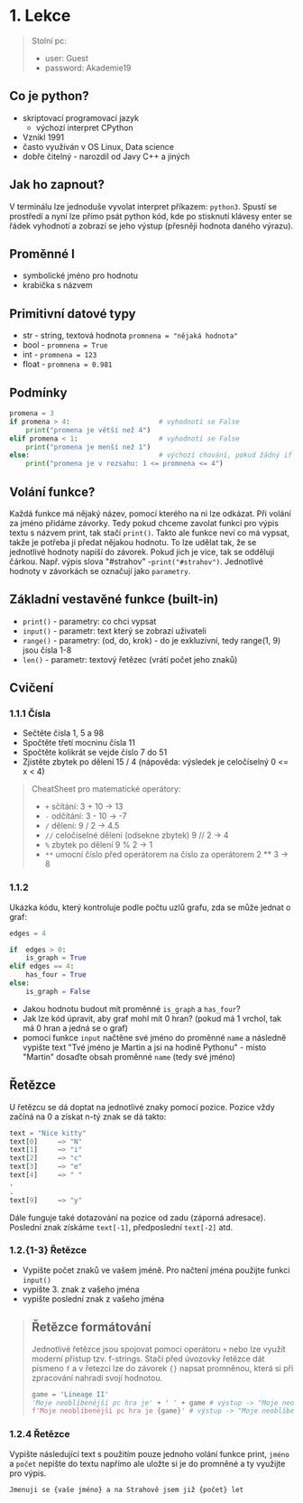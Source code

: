 # 1. Lekce

> Stolní pc:
>
> - user: Guest
> - password: Akademie19

## Co je python?

- skriptovací programovací jazyk
  - výchozí interpret CPython
- Vznikl 1991
- často využíván v OS Linux, Data science
- dobře čitelný - narozdíl od Javy C++ a jiných

## Jak ho zapnout?

V terminálu lze jednoduše vyvolat interpret příkazem: `python3`.
Spustí se prostředí a nyní lze přímo psát python kód, kde po stisknutí klávesy enter se řádek vyhodnotí a zobrazí se jeho výstup (přesněji hodnota daného výrazu).

## Proměnné I

- symbolické jméno pro hodnotu
- krabička s názvem

## Primitivní datové typy

- str - string, textová hodnota `promnena = "nějaká hodnota"`
- bool - `promnena = True`
- int - `promnena = 123`
- float - `promnena = 0.981`

## Podmínky

```python
promena = 3
if promena > 4:                      # vyhodnotí se False
    print("promena je větší než 4")
elif promena < 1:                    # vyhodnotí se False
    print("promena je menší než 1")
else:                                # výchozí chování, pokud žádný if nebyl splněn
    print("promena je v rozsahu: 1 <= promnena <= 4")
```

## Volání funkce?

Každá funkce má nějaký název, pomocí kterého na ni lze odkázat. Při volání za jméno přidáme závorky. Tedy pokud chceme zavolat funkci pro výpis textu s názvem print, tak stačí `print()`. Takto ale funkce neví co má vypsat, takže je potřeba ji předat nějakou hodnotu. To lze udělat tak, že se jednotlivé hodnoty napíší do závorek. Pokud jich je více, tak se oddělují čárkou. Např. výpis slova "#strahov" -`print("#strahov")`. Jednotlivé hodnoty v závorkách se označují jako `parametry`.

## Základní vestavěné funkce (built-in)

- `print()` - parametry: co chci vypsat
- `input()` - parametr: text který se zobrazí uživateli
- `range()` - parametry: (od, do, krok) - do je exkluzivní, tedy range(1, 9) jsou čísla 1-8
- `len()` - parametr: textový řetězec (vrátí počet jeho znaků)

## Cvičení

### 1.1.1 Čísla

- Sečtěte čísla 1, 5 a 98
- Spočtěte třetí mocninu čísla 11
- Spočtěte kolikrát se vejde číslo 7 do 51
- Zjistěte zbytek po dělení 15 / 4 (nápověda: výsledek je celočíselný 0 <= x < 4)

> CheatSheet pro matematické operátory:
>
> - `+` sčítání: 3 + 10 -> 13
> - `-` odčítání: 3 - 10 -> -7
> - `/` dělení: 9 / 2 -> 4.5
> - `//` celočíselné dělení (odsekne zbytek) 9 // 2 -> 4
> - `%` zbytek po dělení 9 % 2 -> 1
> - `**` umocní číslo před operátorem na číslo za operátorem 2 \*\* 3 -> 8

### 1.1.2

Ukázka kódu, který kontroluje podle počtu uzlů grafu, zda se může jednat o graf:

```python
edges = 4

if  edges > 0:
    is_graph = True
elif edges == 4:
    has_four = True
else:
    is_graph = False
```

- Jakou hodnotu budout mít proměnné `is_graph` a `has_four`?
- Jak lze kód úpravit, aby graf mohl mít 0 hran? (pokud má 1 vrchol, tak má 0 hran a jedná se o graf)
- pomocí funkce `input` načtěne své jméno do proměnné `name` a následně vypište text "Tvé jméno je Martin a jsi na hodině Pythonu" - místo "Martin" dosaďte obsah proměnné `name` (tedy své jméno)

## Řetězce

U řetězcu se dá doptat na jednotlivé znaky pomocí pozice. Pozice vždy začíná na 0 a získat n-tý znak se dá takto:

```python
text = "Nice kitty"
text[0]     –> "N"
text[1]     –> "i"
text[2]     –> "c"
text[3]     –> "e"
text[4]     –> " "
.
.
text[9]     –> "y"
```

Dále funguje také dotazování na pozice od zadu (záporná adresace). Poslední znak získáme `text[-1]`, předposlední `text[-2]` atd.

### 1.2.{1-3} Řetězce

- Vypište počet znaků ve vašem jméně. Pro načtení jména použijte funkci `input()`
- vypište 3. znak z vašeho jména
- vypište poslední znak z vašeho jména

> ## Řetězce formátování
>
> Jednotlivé řetězce jsou spojovat pomoci operátoru `+` nebo lze využít moderní přístup tzv. f-strings. Stačí před úvozovky řetězce dát písmeno `f` a v řetezci lze do závorek `{}` napsat promněnou, která si při zpracování nahradí svojí hodnotou.
>
> ```python
> game = 'Lineage II'
> 'Moje neoblíbenější pc hra je' + ' ' + game # výstup -> "Moje neoblíbenější pc hra je Lineage II"
> f'Moje neoblíbenější pc hra je {game}' # výstup -> "Moje neoblíbenější pc hra je Lineage II"
> ```

### 1.2.4 Řetězce

Vypište následující text s použitím pouze jednoho volání funkce print, `jméno` a `počet` nepište do textu napřímo ale uložte si je do promněné a ty využijte pro výpis.

```python
Jmenuji se {vaše jméno} a na Strahově jsem již {počet} let
```
